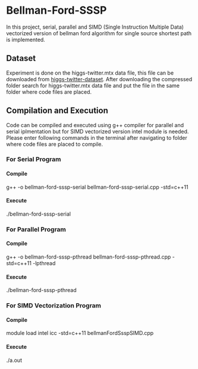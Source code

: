 # Bellman-Ford-SSSP
In this project, serial, parallel and SIMD (Single Instruction Multiple Data) vectorized version of bellman ford algorithm for single source shortest path is implemented.

## Dataset
Experiment is done on the higgs-twitter.mtx data file, this file can be downloaded from [higgs-twitter-dataset](https://suitesparse-collection-website.herokuapp.com/MM/SNAP/higgs-twitter.tar.gz). After downloading the compressed folder search for higgs-twitter.mtx data file and put the file in the same folder where code files are placed.

## Compilation and Execution
Code can be compiled and executed using g++ compiler for parallel and serial iplmentation but for SIMD vectorized version intel module is needed. Please enter following commands in the terminal after navigating to folder where code files are placed to compile.

### For Serial Program

#### Compile
g++ -o bellman-ford-sssp-serial bellman-ford-sssp-serial.cpp -std=c++11
#### Execute
./bellman-ford-sssp-serial

### For Parallel Program

#### Compile
g++ -o bellman-ford-sssp-pthread bellman-ford-sssp-pthread.cpp -std=c++11 -lpthread
#### Execute
./bellman-ford-sssp-pthread


### For SIMD Vectorization Program

#### Compile
module load intel
icc -std=c++11 bellmanFordSsspSIMD.cpp
#### Execute
./a.out
